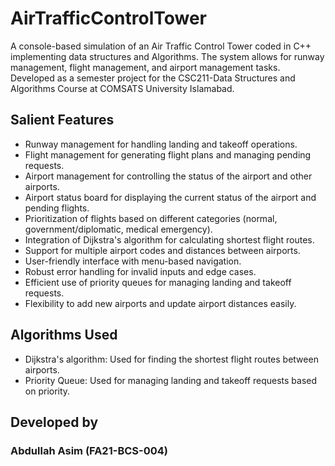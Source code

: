 # AirTrafficControlTower
A console-based simulation of an Air Traffic Control Tower coded in C++ implementing data structures and Algorithms.
The system allows for runway management, flight management, and airport management tasks. Developed as a semester project for the CSC211-Data Structures and Algorithms Course at COMSATS University Islamabad.
## Salient Features
- Runway management for handling landing and takeoff operations.
- Flight management for generating flight plans and managing pending requests.
- Airport management for controlling the status of the airport and other airports.
- Airport status board for displaying the current status of the airport and pending flights.
- Prioritization of flights based on different categories (normal, government/diplomatic, medical emergency).
- Integration of Dijkstra's algorithm for calculating shortest flight routes.
- Support for multiple airport codes and distances between airports.
- User-friendly interface with menu-based navigation.
- Robust error handling for invalid inputs and edge cases.
- Efficient use of priority queues for managing landing and takeoff requests.
- Flexibility to add new airports and update airport distances easily.
## Algorithms Used
- Dijkstra's algorithm: Used for finding the shortest flight routes between airports.
- Priority Queue: Used for managing landing and takeoff requests based on priority.
## Developed by
### Abdullah Asim (FA21-BCS-004)
